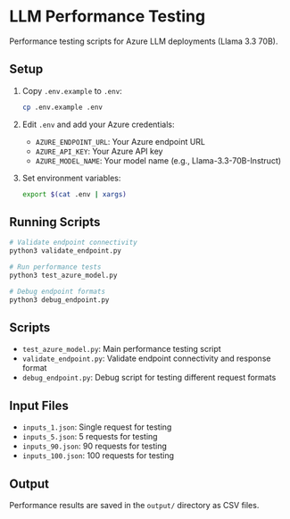 # LLM Performance Testing

Performance testing scripts for Azure LLM deployments (Llama 3.3 70B).

## Setup

1. Copy `.env.example` to `.env`:
   ```bash
   cp .env.example .env
   ```

2. Edit `.env` and add your Azure credentials:
   - `AZURE_ENDPOINT_URL`: Your Azure endpoint URL
   - `AZURE_API_KEY`: Your Azure API key
   - `AZURE_MODEL_NAME`: Your model name (e.g., Llama-3.3-70B-Instruct)

3. Set environment variables:
   ```bash
   export $(cat .env | xargs)
   ```

## Running Scripts

```bash
# Validate endpoint connectivity
python3 validate_endpoint.py

# Run performance tests
python3 test_azure_model.py

# Debug endpoint formats
python3 debug_endpoint.py
```

## Scripts

- `test_azure_model.py`: Main performance testing script
- `validate_endpoint.py`: Validate endpoint connectivity and response format
- `debug_endpoint.py`: Debug script for testing different request formats

## Input Files

- `inputs_1.json`: Single request for testing
- `inputs_5.json`: 5 requests for testing
- `inputs_90.json`: 90 requests for testing
- `inputs_100.json`: 100 requests for testing

## Output

Performance results are saved in the `output/` directory as CSV files.
